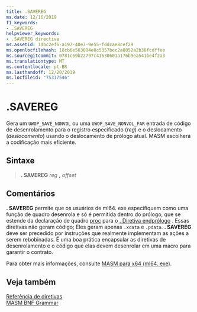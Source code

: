 ```yaml
---
title: .SAVEREG
ms.date: 12/16/2019
f1_keywords:
- .SAVEREG
helpviewer_keywords:
- .SAVEREG directive
ms.assetid: 1dbc2ef6-a197-40e7-9e55-fddcae8cef29
ms.openlocfilehash: 18cb6e563084e8c5357bec2a8052a2b38fcdffee
ms.sourcegitcommit: 0781c69b22797c41630601a176b9ea541be4f2a3
ms.translationtype: MT
ms.contentlocale: pt-BR
ms.lasthandoff: 12/20/2019
ms.locfileid: "75317546"
---
```

# <a name="savereg"></a>.SAVEREG

Gera um `UWOP_SAVE_NONVOL` ou uma `UWOP_SAVE_NONVOL_FAR` entrada de código de desenrolamento para o registro especificado (*reg*) e o deslocamento (*deslocamento*) usando o deslocamento de prólogo atual. MASM escolherá a codificação mais eficiente.

## <a name="syntax"></a>Sintaxe

> **. SAVEREG** *reg* __,__ *offset*

## <a name="remarks"></a>Comentários

**. SAVEREG** permite que os usuários de ml64. exe especifiquem como uma função de quadro desenrola e só é permitida dentro do prólogo, que se estende da declaração de quadro [proc](proc.md) para o [. Diretiva endprólogo](dot-endprolog.md) . Essas diretivas não geram código; Eles geram apenas `.xdata` e `.pdata`. **. SAVEREG** deve ser precedido por instruções que realmente implementam as ações a serem rebobinadas. É uma boa prática encapsular as diretivas de desenrolamento e o código que elas devem desenrolar em uma macro para garantir o contrato.

Para obter mais informações, consulte [MASM para x64 (ml64. exe)](masm-for-x64-ml64-exe.md).

## <a name="see-also"></a>Veja também

[Referência de diretivas](directives-reference.md)\
[MASM BNF Grammar](masm-bnf-grammar.md)
